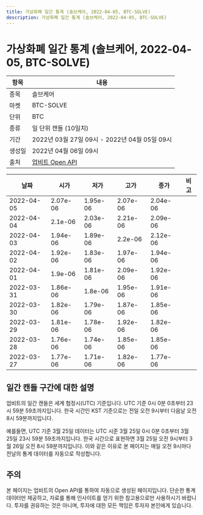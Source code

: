 ```yaml
---
title: 가상화폐 일간 통계 (솔브케어, 2022-04-05, BTC-SOLVE)
description: 가상화폐 일간 통계 (솔브케어, 2022-04-05, BTC-SOLVE)
---
```



가상화폐 일간 통계 (솔브케어, 2022-04-05, BTC-SOLVE)
===

|항목|내용|
|--|--|
|종목|솔브케어|
|마켓|BTC-SOLVE|
|단위|BTC|
|종류|일 단위 캔들 (10일치)|
|기간|2022년 03월 27일 09시 - 2022년 04월 05일 09시|
|생성일|2022년 04월 06일 09시|
|출처|[업비트 Open API](https://docs.upbit.com)|


|날짜|시가|저가|고가|종가|비고|
|--|--|--|--|--|--|
|2022-04-05|2.07e-06|1.95e-06|2.07e-06|2.04e-06|    |
|2022-04-04|2.1e-06|2.03e-06|2.21e-06|2.09e-06|    |
|2022-04-03|1.94e-06|1.89e-06|2.2e-06|2.12e-06|    |
|2022-04-02|1.92e-06|1.83e-06|1.97e-06|1.94e-06|    |
|2022-04-01|1.9e-06|1.81e-06|2.09e-06|1.92e-06|    |
|2022-03-31|1.86e-06|1.8e-06|1.95e-06|1.91e-06|    |
|2022-03-30|1.82e-06|1.79e-06|1.87e-06|1.85e-06|    |
|2022-03-29|1.81e-06|1.78e-06|1.92e-06|1.82e-06|    |
|2022-03-28|1.76e-06|1.74e-06|1.85e-06|1.85e-06|    |
|2022-03-27|1.77e-06|1.71e-06|1.82e-06|1.77e-06|    |


일간 캔들 구간에 대한 설명
---


업비트의 일간 캔들은 세계 협정시(UTC) 기준입니다. 
UTC 기준 0시 0분 0초부터 23시 59분 59초까지입니다. 
한국 시간인 KST 기준으로는 전일 오전 9시부터 다음날 오전 8시 59분까지입니다. 


예를들면, UTC 기준 3월 25일 데이터는 UTC 시준 3월 25일 0시 0분 0초부터 3월 25일 23시 59분 59초까지입니다. 
한국 시간으로 표현하면 3월 25일 오전 9시부터 3월 26일 오전 8시 59분까지입니다. 
이와 같은 이유로 본 페이지는 매일 오전 9시마다 전날의 통계 데이터를 자동으로 작성합니다. 


주의
---


본 페이지는 업비트의 Open API를 통하여 자동으로 생성된 페이지입니다. 
단순한 통계 데이터만 제공하고, 자료를 통해 인사이트를 얻기 위한 참고용으로만 사용하시기 바랍니다. 
투자를 권유하는 것은 아니며, 투자에 대한 모든 책임은 투자자 본인에게 있습니다. 
